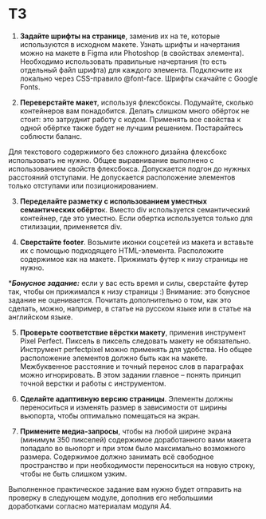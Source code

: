 # ТЗ

1. **Задайте шрифты на странице**, заменив их на те, которые используются в исходном макете. Узнать шрифты и начертания можно на макете в Figma или Photoshop (в свойствах элемента). Необходимо использовать правильные начертания (то есть отдельный файл шрифта) для каждого элемента. Подключите их локально через CSS-правило @font-face. Шрифты скачайте с Google Fonts.

2. **Переверстайте макет**, используя флексбоксы. Подумайте, сколько контейнеров вам понадобится. Делать слишком много обёрток не стоит: это затруднит работу с кодом. Применять все свойства к одной обёртке также будет не лучшим решением. Постарайтесь соблюсти баланс.

Для текстового содержимого без сложного дизайна флексбокс использовать не нужно. Общее выравнивание выполнено с использованием свойств флексбокса. Допускается подгон до нужных расстояний отступами. Не допускается расположение элементов только отступами или позиционированием.

3. **Переделайте разметку с использованием уместных семантических обёрто**к. Вместо div используется семантический контейнер, где это уместно. Если обертка используется только для стилизации, применяется div.

4. **Сверстайте footer**. Возьмите иконки соцсетей из макета и вставьте их с помощью подходящего HTML-элемента. Расположите содержимое как на макете. Прижимать футер к низу страницы не нужно.

****Бонусное задание:*** если у вас есть время и силы, сверстайте футер так, чтобы он прижимался к низу страницы :) Внимание: это бонусное задание не оценивается. Почитать дополнительно о том, как это сделать, можно, например, в статье на русском языке или в статье на английском языке.

5. **Проверьте соответствие вёрстки макету**, применив инструмент Pixel Perfect. Пиксель в пиксель следовать макету не обязательно. Инструмент perfectpixel можно применять для удобства. Но общее расположение элементов должно быть как на макете. Межбуквенное расстояние и точный перенос слов в параграфах можно игнорировать. В этом задании главное – понять принцип точной верстки и работы с инструментом.

6. **Сделайте адаптивную версию страницы**. Элементы должны переноситься и изменять размер в зависимости от ширины вьюпорта, чтобы оптимально помещаться на экран.

7. **Примените медиа-запросы**, чтобы на любой ширине экрана (минимум 350 пикселей) содержимое доработанного вами макета попадало во вьюпорт и при этом было максимально возможного размера. Содержимое должно занимать всё свободное пространство и при необходимости переноситься на новую строку, чтобы не быть слишком узким.

Выполненное практическое задание вам нужно будет отправить на проверку в следующем модуле, дополнив его небольшими доработками согласно материалам модуля А4.